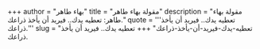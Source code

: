 +++
author = "بهاء طاهر"
title = "مقولة بهاء طاهر"
description = "مقولة بهاء طاهر: تعطيه يدك.. فيريد أن يأخذ ذراعك."
quote = '''تعطيه يدك.. فيريد أن يأخذ ذراعك.''' 
slug = "تعطيه-يدك-فيريد-أن-يأخذ-ذراعك"
+++
تعطيه يدك.. فيريد أن يأخذ ذراعك.
